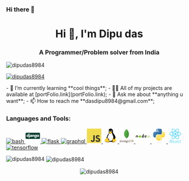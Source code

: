 ### Hi there 👋

<!--
**Dipudas8984/Dipudas8984** is a ✨ _special_ ✨ repository because its `README.md` (this file) appears on your GitHub profile.
--!>
<h1 align="center">Hi 👋, I'm Dipu das</h1>
<h3 align="center">A Programmer/Problem solver from India</h3>

<p align="left"> <img src="https://komarev.com/ghpvc/?username=dipudas8984&label=Profile%20views&color=0e75b6&style=flat" alt="dipudas8984" /> </p>

<p align="left"> <a href="https://github.com/ryo-ma/github-profile-trophy"><img src="https://github-profile-trophy.vercel.app/?username=dipudas8984" alt="dipudas8984" /></a> </p>

- 🌱 I’m currently learning **cool things**;

- 👨‍💻 All of my projects are available at [portFolio.link](portFolio.link);

- 💬 Ask me about **anything u want**;

- 📫 How to reach me **dasdipu8984@gmail.com**;


<h3 align="left">Languages and Tools:</h3>
<p align="left"> <a href="https://www.gnu.org/software/bash/" target="_blank"> <img src="https://www.vectorlogo.zone/logos/gnu_bash/gnu_bash-icon.svg" alt="bash" width="40" height="40"/> </a> <a href="https://www.djangoproject.com/" target="_blank"> <img src="https://raw.githubusercontent.com/devicons/devicon/master/icons/django/django-original.svg" alt="django" width="40" height="40"/> </a> <a href="https://flask.palletsprojects.com/" target="_blank"> <img src="https://www.vectorlogo.zone/logos/pocoo_flask/pocoo_flask-icon.svg" alt="flask" width="40" height="40"/> </a> <a href="https://graphql.org" target="_blank"> <img src="https://www.vectorlogo.zone/logos/graphql/graphql-icon.svg" alt="graphql" width="40" height="40"/> </a> <a href="https://developer.mozilla.org/en-US/docs/Web/JavaScript" target="_blank"> <img src="https://raw.githubusercontent.com/devicons/devicon/master/icons/javascript/javascript-original.svg" alt="javascript" width="40" height="40"/> </a> <a href="https://www.linux.org/" target="_blank"> <img src="https://raw.githubusercontent.com/devicons/devicon/master/icons/linux/linux-original.svg" alt="linux" width="40" height="40"/> </a> <a href="https://www.mongodb.com/" target="_blank"> <img src="https://raw.githubusercontent.com/devicons/devicon/master/icons/mongodb/mongodb-original-wordmark.svg" alt="mongodb" width="40" height="40"/> </a> <a href="https://nodejs.org" target="_blank"> <img src="https://raw.githubusercontent.com/devicons/devicon/master/icons/nodejs/nodejs-original-wordmark.svg" alt="nodejs" width="40" height="40"/> </a> <a href="https://www.python.org" target="_blank"> <img src="https://raw.githubusercontent.com/devicons/devicon/master/icons/python/python-original.svg" alt="python" width="40" height="40"/> </a> <a href="https://reactjs.org/" target="_blank"> <img src="https://raw.githubusercontent.com/devicons/devicon/master/icons/react/react-original-wordmark.svg" alt="react" width="40" height="40"/> </a> <a href="https://www.tensorflow.org" target="_blank"> <img src="https://www.vectorlogo.zone/logos/tensorflow/tensorflow-icon.svg" alt="tensorflow" width="40" height="40"/> </a> </p>

<p><img align="left" src="https://github-readme-stats.vercel.app/api/top-langs?username=dipudas8984&show_icons=true&locale=en&layout=compact" alt="dipudas8984" /></p>

<p>&nbsp;<img align="center" src="https://github-readme-stats.vercel.app/api?username=dipudas8984&show_icons=true&locale=en" alt="dipudas8984" /></p>

<p align="center"><img align="center" src="https://github-readme-streak-stats.herokuapp.com/?user=dipudas8984&" alt="dipudas8984" /></p>
